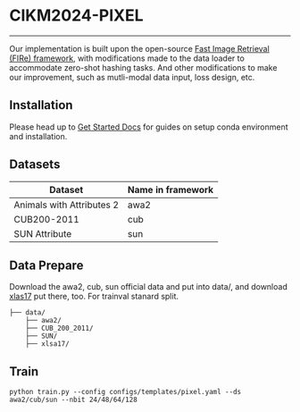 
# CIKM2024-PIXEL
-----------------

Our implementation is built upon the open-source [Fast Image Retrieval (FIRe) framework](https://github.com/CISiPLab/cisip-FIRe), with modifications made to the data loader to accommodate zero-shot hashing tasks. And other modifications to make our improvement, such as mutli-modal data input, loss design, etc.







## Installation
Please head up to [Get Started Docs](https://fast-image-retrieval.readthedocs.io/en/latest/get_started.html) for guides on setup conda environment and installation.

## Datasets
|Dataset|Name in framework|
|---|---|
|Animals with Attributes 2 |awa2|
|CUB200-2011|cub|
|SUN Attribute|sun|

## Data Prepare
Download the awa2, cub, sun official data and put into data/, and download [xlas17](https://www.kaggle.com/datasets/pokiajh/xlsa17) put there, too. For trainval stanard split.

```plaintext
├── data/
    ├── awa2/
    ├── CUB_200_2011/
    ├── SUN/
    ├── xlsa17/
```


## Train

```
python train.py --config configs/templates/pixel.yaml --ds awa2/cub/sun --nbit 24/48/64/128
```


